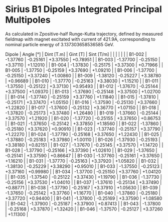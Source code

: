 Sirius B1 Dipoles Integrated Principal Multipoles
=================================================

As calculated in Zpositive-half Runge-Kutta trajectory,
defined by measured fieldmap with magnet excitated with current of 421.9A,
corresponding to nominal particle energy of 3.137303658536585 GeV.

  Dipole   |  Angle [°]   |  Dint [T.m]  |   Gint [T]   |  Sint [T/m]  |
           |              |              |              |              |
|  B1-002  |   -1.37760   |   -0.25161   |   +3.37550   |   +0.78951   |
|  B1-003  |   -1.37700   |   -0.25150   |   +3.37110   |   +1.12010   |
|  B1-004  |   -1.37830   |   -0.25175   |   +3.37300   |   +0.71966   |
|  B1-005  |   -1.37750   |   -0.25159   |   +3.37690   |   +1.09210   |
|  B1-006  |   -1.37700   |   -0.25150   |   +3.37240   |   +1.00860   |
|  B1-009  |   -1.38120   |   -0.25227   |   +3.38780   |   +0.96689   |
|  B1-010  |   -1.37770   |   -0.25163   |   +3.38030   |   +1.15210   |
|  B1-011  |   -1.37550   |   -0.25122   |   +3.37130   |   +0.95493   |
|  B1-012  |   -1.37670   |   -0.25144   |   +3.37500   |   +1.09370   |
|  B1-013  |   -1.37690   |   -0.25148   |   +3.37500   |   +1.02700   |
|  B1-014  |   -1.37740   |   -0.25159   |   +3.37760   |   +1.11840   |
|  B1-015  |   -1.37810   |   -0.25171   |   +3.37470   |   +1.05150   |
|  B1-016  |   -1.37590   |   -0.25130   |   +3.37660   |   +1.22820   |
|  B1-017  |   -1.37600   |   -0.25132   |   +3.36770   |   +1.07150   |
|  B1-018  |   -1.37820   |   -0.25173   |   +3.37480   |   +1.26480   |
|  B1-019  |   -1.37660   |   -0.25144   |   +3.37570   |   +1.21920   |
|  B1-020  |   -1.37720   |   -0.25155   |   +3.37650   |   +0.86753   |
|  B1-021  |   -1.37650   |   -0.25142   |   +3.37850   |   +1.18560   |
|  B1-022  |   -1.37860   |   -0.25180   |   +3.37620   |   +0.90910   |
|  B1-023  |   -1.37740   |   -0.25157   |   +3.37790   |   +1.22270   |
|  B1-024  |   -1.37790   |   -0.25168   |   +3.37650   |   +1.22430   |
|  B1-025  |   -1.37880   |   -0.25183   |   +3.37980   |   +1.00110   |
|  B1-026  |   -1.37930   |   -0.25193   |   +3.38180   |   +0.82151   |
|  B1-027  |   -1.37670   |   -0.25145   |   +3.37570   |   +1.14720   |
|  B1-028  |   -1.37790   |   -0.25166   |   +3.37390   |   +1.02610   |
|  B1-029  |   -1.37650   |   -0.25141   |   +3.37590   |   +0.86647   |
|  B1-030  |   -1.37760   |   -0.25161   |   +3.37650   |   +1.16210   |
|  B1-031  |   -1.37770   |   -0.25163   |   +3.37920   |   +1.05820   |
|  B1-032  |   -1.38130   |   -0.25229   |   +3.38290   |   +0.95010   |
|  B1-033  |   -1.37550   |   -0.25123   |   +3.37160   |   +0.99980   |
|  B1-034  |   -1.37700   |   -0.25150   |   +3.37760   |   +1.04120   |
|  B1-035  |   -1.37540   |   -0.25122   |   +3.37430   |   +1.19790   |
|  B1-036  |   -1.37730   |   -0.25156   |   +3.37530   |   +1.04010   |
|  B1-037  |   -1.37610   |   -0.25134   |   +3.37490   |   +0.88771   |
|  B1-038  |   -1.37790   |   -0.25167   |   +3.37910   |   +1.05630   |
|  B1-039  |   -1.37650   |   -0.25142   |   +3.37760   |   +1.16770   |
|  B1-040  |   -1.37860   |   -0.25180   |   +3.37720   |   +0.94400   |
|  B1-041  |   -1.37800   |   -0.25169   |   +3.37590   |   +1.08580   |
|  B1-042  |   -1.37900   |   -0.25187   |   +3.37900   |   +0.87413   |
|  B1-043  |   -1.37800   |   -0.25168   |   +3.37870   |   +1.32420   |
|  B1-046  |   -1.37570   |   -0.25127   |   +3.37260   |   +1.11300   |
